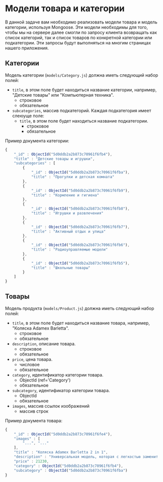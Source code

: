 # Модели товара и категории

В данной задаче вам необходимо реализовать модели товара и модель категории, используя Mongoose. Эти
модели необходимы для того, чтобы мы на сервере далее смогли по запросу клиента возвращать как 
список категорий, так и список товаров по конкретной категории или подкатегории. Эти запросы будут 
выполняться на многим страницах нашего приложения.  

## Категории

Модель категории (`models/Category.js`) должна иметь следующий набор полей:

- `title`, в этом поле будет находиться название категории, например, "Детские товары" или 
"Компьютерная техника".
    - строковое
    - обязательное
- `subcategories`, массив подкатегорий. Каждая подкатегория имеет слеюуще поле:
    - `title`, в этом поле будет находиться название подкатегории.
        - строковое
        - обязательное

Пример документа категории:
```js
{
	"_id" : ObjectId("5d0ddb2a2b873c70961f6fb4"),
	"title" : "Детские товары и игрушки",
	"subcategories" : [
		{
			"_id" : ObjectId("5d0ddb2a2b873c70961f6fba"),
			"title" : "Прогулки и детская комната"
		},
		{
			"_id" : ObjectId("5d0ddb2a2b873c70961f6fb9"),
			"title" : "Кормление и гигиена"
		},
		{
			"_id" : ObjectId("5d0ddb2a2b873c70961f6fb8"),
			"title" : "Игрушки и развлечения"
		},
		{
			"_id" : ObjectId("5d0ddb2a2b873c70961f6fb7"),
			"title" : "Активный отдых и улица"
		},
		{
			"_id" : ObjectId("5d0ddb2a2b873c70961f6fb6"),
			"title" : "Радиоуправляемые модели"
		},
		{
			"_id" : ObjectId("5d0ddb2a2b873c70961f6fb5"),
			"title" : "Школьные товары"
		}
	]
}
```

## Товары

Модель продукта (`models/Product.js`) должна иметь следующий набор полей:

- `title`, в этом поле будет находиться название товара, например, "Коляска Adamex Barletta".
    - строковое
    - обязательное
- `description`, описание товара.
    - строковое
    - обязательное
- `price`, цена товара.
    - числовое
    - обязательное
- `category`, идентификатор категории товара.
    - ObjectId (ref='Category')
    - обязательное
- `subcategory`, идентификатор категории товара.
    - ObjectId
    - обязательное
- `images`, массив ссылок изображений
    - массив строк
    
Пример документа товара:
```js
{
	"_id" : ObjectId("5d0ddb2a2b873c70961f6fe4"),
	"images" : [
		"...", "..."
	],
	"title" : "Коляска Adamex Barletta 2 in 1",
	"description" : "Универсальная модель, которая с легкостью заменит родителям сразу ...",
	"price" : 21230,
	"category" : ObjectId("5d0ddb2a2b873c70961f6fb4"),
	"subcategory" : ObjectId("5d0ddb2a2b873c70961f6fba")
}
```